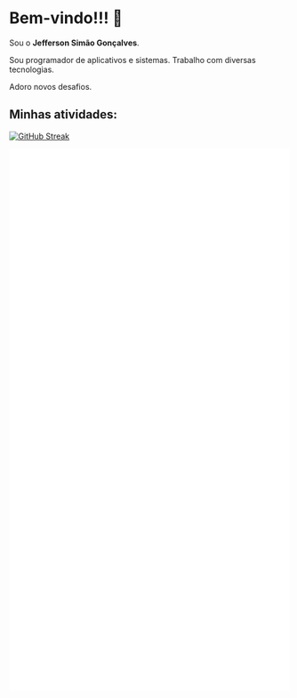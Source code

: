 # Bem-vindo!!! 👋

Sou o **Jefferson Simão Gonçalves**.

Sou programador de aplicativos e sistemas. Trabalho com diversas tecnologias.

Adoro novos desafios.

## Minhas atividades:

[![GitHub Streak](http://github-readme-streak-stats.herokuapp.com?user=jeffersonsimaogoncalves&theme=dracula&hide_border=true&date_format=j%2Fn%5B%2FY%5D)](https://github.com/jeffersonsimaogoncalves)

[![Metrics](/github-metrics.svg)](https://github.com/jeffersonsimaogoncalves)
